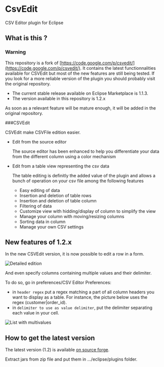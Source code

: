 CsvEdit
=======

CSV Editor plugin for Eclipse

## What is this ?

### Warning
This repository is a fork of [https://code.google.com/p/csvedit/](https://code.google.com/p/csvedit/). It contains the latest functionnalities available for CSVEdit but most of the new features are still being tested. If you look for a more reliable version of the plugin you should probably visit the original repository. 

- The current stable release available on Eclipse Marketplace is 1.1.3.
- The version available in this repository is 1.2.x

As soon as a relevant feature will be mature enough, it will be added in the original repository.

###CSVEdit

CSVEdit make CSVFile edition easier.

+ Edit from the source editor

	The source editor has been enhanced to help you differentiate your data from the different column using a color mechanism

+ Edit from a table view representing the csv data

	The table editing is definitly the added value of the plugin and allows a bunch of operation on your csv file among the following features

	- Easy editing of data
	- Insertion and deletion of table rows
	- Insertion and deletion of table column
	- Filtering of data
	- Customize view with hidding/display of column to simplify the view
	- Manage your column with moving/resizing columns
	- Sorting data in column
	- Manage your own CSV settings

## New features of 1.2.x

In the new CSVEdit version, it is now possible to edit a row in a form.

![Detailed edition](http://mathieusavy.com/images/github/CSVEdit-detailed.png "Detailed edition")

And even specify columns containing multiple values and their delimiter.

To do so, go in preferences/CSV Editor Preferences:

+ in `header regex` put a regex matching a part of all column headers you want to display as a table. For instance, the picture below uses the regex (customer|order_id).
+ in `delimiter to use as value delimiter`, put the delimiter separating each value in your cell.

![List with multivalues](http://mathieusavy.com/images/github/CSVEdit-multivalues.png "List with multivalues")

## How to get the latest version

The latest version (1.2) is available [on source forge](https://sourceforge.net/projects/csvedit/files/latest/download).

Extract jars from zip file and put them in .../eclipse/plugins folder.
